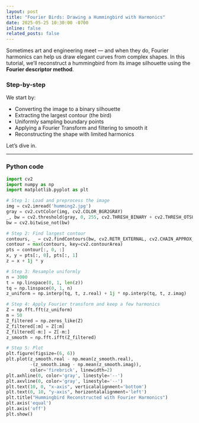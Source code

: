 ```yaml
---
layout: post
title: "Fourier Birds: Drawing a Hummingbird with Harmonics"
date: 2025-05-25 10:30:00 -0700
inline: false
related_posts: false
---
```


Sometimes art and engineering meet — and when they do, Fourier harmonics can help us draw elegant curves from complex shapes. In this tutorial, we’ll reconstruct a hummingbird from its image silhouette using the **Fourier descriptor method**.

### Step-by-step

We start by:
- Converting the image to a binary silhouette
- Extracting the largest contour (the bird)
- Uniformly sampling boundary points
- Applying a Fourier Transform and filtering to smooth it
- Reconstructing the shape with limited harmonics

Let’s dive in.

---

### Python code

```python
import cv2
import numpy as np
import matplotlib.pyplot as plt

# Step 1: Load and preprocess the image
img = cv2.imread('humming2.jpg')
gray = cv2.cvtColor(img, cv2.COLOR_BGR2GRAY)
_, bw = cv2.threshold(gray, 0, 255, cv2.THRESH_BINARY + cv2.THRESH_OTSU)
bw = cv2.bitwise_not(bw)

# Step 2: Find largest contour
contours, _ = cv2.findContours(bw, cv2.RETR_EXTERNAL, cv2.CHAIN_APPROX_NONE)
contour = max(contours, key=cv2.contourArea)
pts = contour[:, 0, :]
x, y = pts[:, 0], pts[:, 1]
z = x + 1j * y

# Step 3: Resample uniformly
n = 3000
t = np.linspace(0, 1, len(z))
tq = np.linspace(0, 1, n)
z_uniform = np.interp(tq, t, z.real) + 1j * np.interp(tq, t, z.imag)

# Step 4: Apply Fourier transform and keep a few harmonics
Z = np.fft.fft(z_uniform)
m = 50
Z_filtered = np.zeros_like(Z)
Z_filtered[:m] = Z[:m]
Z_filtered[-m:] = Z[-m:]
z_smooth = np.fft.ifft(Z_filtered)

# Step 5: Plot
plt.figure(figsize=(6, 6))
plt.plot(z_smooth.real - np.mean(z_smooth.real),
         -(z_smooth.imag - np.mean(z_smooth.imag)),
         color='firebrick', linewidth=2)
plt.axhline(0, color='gray', linestyle='--')
plt.axvline(0, color='gray', linestyle='--')
plt.text(10, 0, "x-axis", verticalalignment='bottom')
plt.text(0, 10, "y-axis", horizontalalignment='left')
plt.title("Hummingbird Reconstructed with Fourier Harmonics")
plt.axis('equal')
plt.axis('off')
plt.show()

```